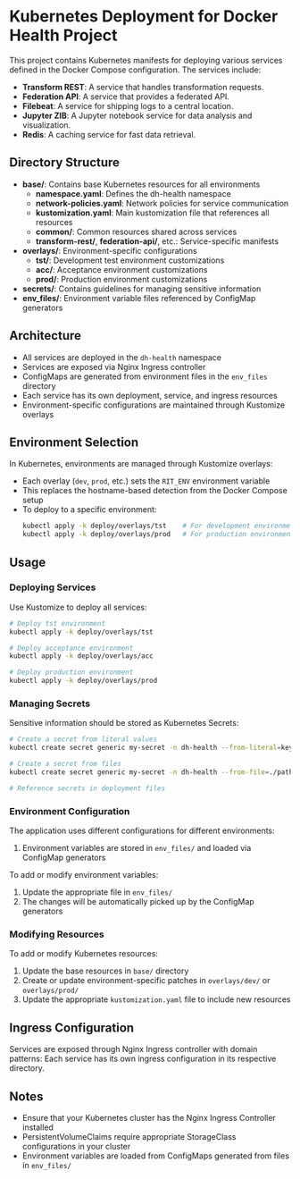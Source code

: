 # Kubernetes Deployment for Docker Health Project

This project contains Kubernetes manifests for deploying various services defined in the Docker Compose configuration. The services include:

- **Transform REST**: A service that handles transformation requests.
- **Federation API**: A service that provides a federated API.
- **Filebeat**: A service for shipping logs to a central location.
- **Jupyter ZIB**: A Jupyter notebook service for data analysis and visualization.
- **Redis**: A caching service for fast data retrieval.

## Directory Structure

- **base/**: Contains base Kubernetes resources for all environments
  - **namespace.yaml**: Defines the dh-health namespace
  - **network-policies.yaml**: Network policies for service communication
  - **kustomization.yaml**: Main kustomization file that references all resources
  - **common/**: Common resources shared across services
  - **transform-rest/**, **federation-api/**, etc.: Service-specific manifests
- **overlays/**: Environment-specific configurations
  - **tst/**: Development test environment customizations
  - **acc/**: Acceptance environment customizations
  - **prod/**: Production environment customizations
- **secrets/**: Contains guidelines for managing sensitive information
- **env_files/**: Environment variable files referenced by ConfigMap generators

## Architecture

- All services are deployed in the `dh-health` namespace
- Services are exposed via Nginx Ingress controller
- ConfigMaps are generated from environment files in the `env_files` directory
- Each service has its own deployment, service, and ingress resources
- Environment-specific configurations are maintained through Kustomize overlays

## Environment Selection

In Kubernetes, environments are managed through Kustomize overlays:

- Each overlay (`dev`, `prod`, etc.) sets the `RIT_ENV` environment variable
- This replaces the hostname-based detection from the Docker Compose setup
- To deploy to a specific environment:
  ```bash
  kubectl apply -k deploy/overlays/tst    # For development environment
  kubectl apply -k deploy/overlays/prod   # For production environment
  ```

## Usage

### Deploying Services

Use Kustomize to deploy all services:

```bash
# Deploy tst environment
kubectl apply -k deploy/overlays/tst

# Deploy acceptance environment
kubectl apply -k deploy/overlays/acc

# Deploy production environment
kubectl apply -k deploy/overlays/prod
```

### Managing Secrets

Sensitive information should be stored as Kubernetes Secrets:

```bash
# Create a secret from literal values
kubectl create secret generic my-secret -n dh-health --from-literal=key=value

# Create a secret from files
kubectl create secret generic my-secret -n dh-health --from-file=./path/to/file

# Reference secrets in deployment files
```

### Environment Configuration

The application uses different configurations for different environments:

1. Environment variables are stored in `env_files/` and loaded via ConfigMap generators

To add or modify environment variables:
1. Update the appropriate file in `env_files/`
2. The changes will be automatically picked up by the ConfigMap generators

### Modifying Resources

To add or modify Kubernetes resources:

1. Update the base resources in `base/` directory
2. Create or update environment-specific patches in `overlays/dev/` or `overlays/prod/`
3. Update the appropriate `kustomization.yaml` file to include new resources

## Ingress Configuration

Services are exposed through Nginx Ingress controller with domain patterns:
Each service has its own ingress configuration in its respective directory.

## Notes

- Ensure that your Kubernetes cluster has the Nginx Ingress Controller installed
- PersistentVolumeClaims require appropriate StorageClass configurations in your cluster
- Environment variables are loaded from ConfigMaps generated from files in `env_files/`